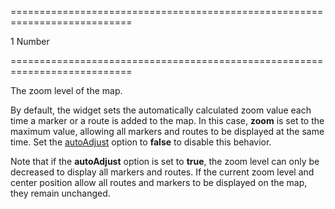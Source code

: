 ===========================================================================
<!--default-->1<!--/default-->
<!--type-->Number<!--/type-->
===========================================================================

<!--shortDescription-->
The zoom level of the map.
<!--/shortDescription-->

<!--fullDescription-->
By default, the widget sets the automatically calculated zoom value each time a marker or a route is added to the map. In this case, **zoom** is set to the maximum value, allowing all markers and routes to be displayed at the same time. Set the [autoAdjust](/Documentation/ApiReference/UI_Widgets/dxMap/Configuration/#autoAdjust) option to **false** to disable this behavior.

Note that if the **autoAdjust** option is set to **true**, the zoom level can only be decreased to display all markers and routes. If the current zoom level and center position allow all routes and markers to be displayed on the map, they remain unchanged.


<!--/fullDescription-->